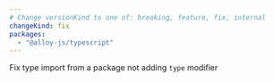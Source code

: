 ```yaml
---
# Change versionKind to one of: breaking, feature, fix, internal
changeKind: fix
packages:
  - "@alloy-js/typescript"
---
```


Fix type import from a package not adding `type` modifier
